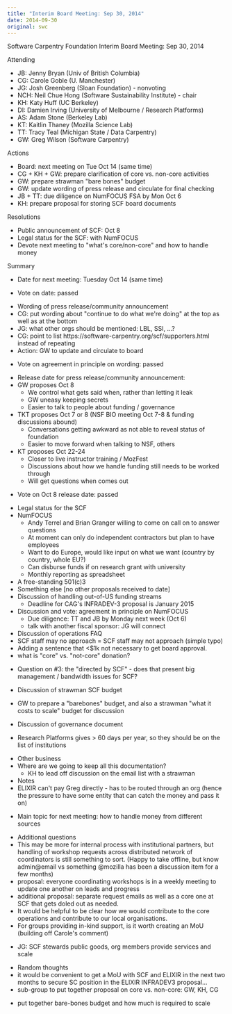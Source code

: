 ```yaml
---
title: "Interim Board Meeting: Sep 30, 2014"
date: 2014-09-30
original: swc
---
```

<p>Software Carpentry Foundation Interim Board Meeting: Sep 30, 2014</p>
<p>Attending</p>
<ul>
<li>JB: Jenny Bryan (Univ of British Columbia)</li>
<li>CG: Carole Goble (U. Manchester)</li>
<li>JG: Josh Greenberg (Sloan Foundation) - nonvoting</li>
<li>NCH: Neil Chue Hong (Software Sustainability Institute) - chair</li>
<li>KH: Katy Huff (UC Berkeley)</li>
<li>DI: Damien Irving (University of Melbourne / Research Platforms)</li>
<li>AS: Adam Stone (Berkeley Lab)</li>
<li>KT: Kaitlin Thaney (Mozilla Science Lab)</li>
<li>TT: Tracy Teal (Michigan State / Data Carpentry)</li>
<li>GW: Greg Wilson (Software Carpentry)</li>
</ul>
<p>Actions</p>
<ul>
<li>Board: next meeting on Tue Oct 14 (same time)</li>
<li>CG + KH + GW: prepare clarification of core vs. non-core activities</li>
<li>GW: prepare strawman "bare bones" budget</li>
<li>GW: update wording of press release and circulate for final checking</li>
<li>JB + TT: due diligence on NumFOCUS FSA by Mon Oct 6</li>
<li>KH: prepare proposal for storing SCF board documents</li>
</ul>
<p>Resolutions</p>
<ul>
<li>Public announcement of SCF: Oct 8</li>
<li>Legal status for the SCF: with NumFOCUS</li>
<li>Devote next meeting to "what's core/non-core" and how to handle money</li>
</ul>
<p>Summary</p>
<ul>
<li>Date for next meeting: Tuesday Oct 14 (same time)</li>
<li><p>Vote on date: passed</p></li>
<li>Wording of press release/community announcement</li>
<li>CG: put wording about "continue to do what we're doing" at the top as well as at the bottom</li>
<li>JG: what other orgs should be mentioned: LBL, SSI, …?</li>
<li>CG: point to list https://software-carpentry.org/scf/supporters.html instead of repeating</li>
<li>Action: GW to update and circulate to board</li>
<li><p>Vote on agreement in principle on wording: passed</p></li>
<li>Release date for press release/community announcement:</li>
<li>GW proposes Oct 8
<ul>
<li>We control what gets said when, rather than letting it leak</li>
<li>GW uneasy keeping secrets</li>
<li>Easier to talk to people about funding / governance</li>
</ul></li>
<li>TKT proposes Oct 7 or 8 (NSF BIO meeting Oct 7-8 &amp; funding discussions abound)
<ul>
<li>Conversations getting awkward as not able to reveal status of foundation</li>
<li>Easier to move forward when talking to NSF, others</li>
</ul></li>
<li>KT proposes Oct 22-24
<ul>
<li>Closer to live instructor training / MozFest</li>
<li>Discussions about how we handle funding still needs to be worked through</li>
<li>Will get questions when comes out</li>
</ul></li>
<li><p>Vote on Oct 8 release date: passed</p></li>
<li>Legal status for the SCF</li>
<li>NumFOCUS
<ul>
<li>Andy Terrel and Brian Granger willing to come on call on to answer questions</li>
<li>At moment can only do independent contractors but plan to have employees</li>
<li>Want to do Europe, would like input on what we want (country by country, whole EU?)</li>
<li>Can disburse funds if on research grant with university</li>
<li>Monthly reporting as spreadsheet</li>
</ul></li>
<li>A free-standing 501(c)3</li>
<li>Something else [no other proposals received to date]</li>
<li>Discussion of handling out-of-US funding streams
<ul>
<li>Deadline for CAG's INFRADEV-3 proposal is January 2015</li>
</ul></li>
<li>Discussion and vote: agreement in principle on NumFOCUS
<ul>
<li>Due diligence: TT and JB by Monday next week (Oct 6)</li>
<li>talk with another fiscal sponsor: JG will connect</li>
</ul></li>
<li>Discussion of operations FAQ</li>
<li>SCF staff may no approach = SCF staff may not approach (simple typo)</li>
<li>Adding a sentence that &lt;$1k not necessary to get board approval.</li>
<li>what is "core" vs. "not-core" donation?</li>
<li><p>Question on #3: the "directed by SCF" - does that present big management / bandwidth issues for SCF?</p></li>
<li>Discussion of strawman SCF budget</li>
<li><p>GW to prepare a "barebones" budget, and also a strawman "what it costs to scale" budget for discussion</p></li>
<li>Discussion of governance document</li>
<li><p>Research Platforms gives &gt; 60 days per year, so they should be on the list of institutions</p></li>
<li>Other business</li>
<li>Where are we going to keep all this documentation?
<ul>
<li>KH to lead off discussion on the email list with a strawman</li>
</ul></li>
<li>Notes</li>
<li>ELIXIR can't pay Greg directly - has to be routed through an org (hence the pressure to have some entity that can catch the money and pass it on)</li>
<li><p>Main topic for next meeting: how to handle money from different sources</p></li>
<li>Additional questions</li>
<li>This may be more for internal process with institutional partners, but handling of workshop requests across distributed network of coordinators is still something to sort. (Happy to take offline, but know admin@email vs something <span class="citation">@mozilla</span> has been a discussion item for a few months)</li>
<li>proposal: everyone coordinating workshops is in a weekly meeting to update one another on leads and progress</li>
<li>additional proposal: separate request emails as well as a core one at SCF that gets doled out as needed.</li>
<li>It would be helpful to be clear how we would contribute to the core operations and contribute to our local organisations.</li>
<li>For groups providing in-kind support, is it worth creating an MoU (building off Carole's comment)</li>
<li><p>JG: SCF stewards public goods, org members provide services and scale</p></li>
<li>Random thoughts</li>
<li>it would be convenient to get a MoU with SCF and ELIXIR in the next two months to secure SC position in the ELIXIR INFRADEV3 proposal…</li>
<li>sub-group to put together proposal on core vs. non-core: GW, KH, CG</li>
<li><p>put together bare-bones budget and how much is required to scale</p></li>
</ul>
